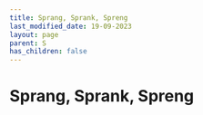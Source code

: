 ```yaml
---
title: Sprang, Sprank, Spreng
last_modified_date: 19-09-2023
layout: page
parent: S
has_children: false
---
```


Sprang, Sprank, Spreng
======================


